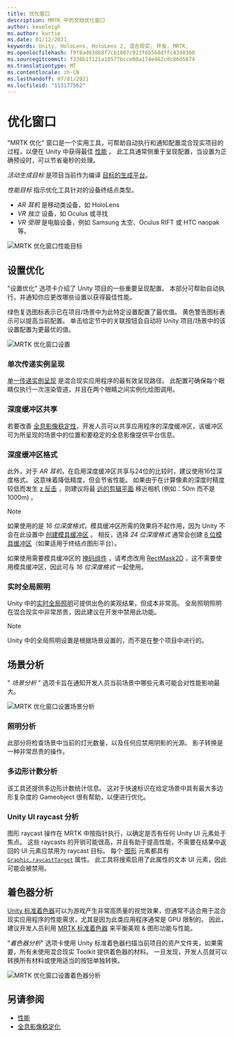 ```yaml
---
title: 优化窗口
description: MRTK 中的文档优化窗口
author: keveleigh
ms.author: kurtie
ms.date: 01/12/2021
keywords: Unity, HoloLens, HoloLens 2, 混合现实, 开发, MRTK,
ms.openlocfilehash: f9f8ad638b8f7cb1007c923f6b568dffc4340360
ms.sourcegitcommit: f338b1f121a10577bcce08a174e462cdc86d5874
ms.translationtype: MT
ms.contentlocale: zh-CN
ms.lasthandoff: 07/01/2021
ms.locfileid: "113177562"
---
```

# <a name="optimize-window"></a>优化窗口

"MRTK 优化" 窗口是一个实用工具，可帮助自动执行和通知配置混合现实项目的过程，以便在 Unity 中获得最佳 [性能](../../performance/perf-getting-started.md) 。 此工具通常侧重于呈现配置，当设置为正确预设时，可以节省毫秒的处理。

*活动生成目标* 是项目当前作为编译 [目标的生成平台](https://docs.unity3d.com/Manual/BuildSettings.html)。

*性能目标* 指示优化工具针对的设备终结点类型。

- *AR 耳机* 是移动类设备，如 HoloLens
- *VR 独立* 设备，如 Oculus 或寻找
- *VR 受限* 是电脑设备，例如 Samsung 太空、Oculus RIFT 或 HTC naopak 等。

![MRTK 优化窗口性能目标](../images/performance/OptimizeWindowPerformanceTarget.jpg)

## <a name="setting-optimizations"></a>设置优化

"设置优化" 选项卡介绍了 Unity 项目的一些重要呈现配置。 本部分可帮助自动执行，并通知你应更改哪些设置以获得最佳性能。

绿色复选图标表示已在项目/场景中为此特定设置配置了最优值。 黄色警告图标表示可以提高当前配置。 单击给定节中的关联按钮会自动将 Unity 项目/场景中的该设置配置为更最优的值。

![MRTK 优化窗口设置](../images/performance/OptimizeWindow_Settings.png)

### <a name="single-pass-instanced-rendering"></a>单次传递实例呈现

[单一传递实例呈现](https://docs.unity3d.com/Manual/SinglePassInstancing.html) 是混合现实应用程序的最有效呈现路径。 此配置可确保每个眼睛仅执行一次渲染管道，并且在两个眼睛之间实例化绘图调用。

### <a name="depth-buffer-sharing"></a>深度缓冲区共享

若要改善 [全息影像稳定性](../../performance/hologram-Stabilization.md)，开发人员可以共享应用程序的深度缓冲区，该缓冲区可为所呈现的场景中的位置和要稳定的全息影像提供平台信息。

### <a name="depth-buffer-format"></a>深度缓冲区格式

此外，对于 *AR 耳机*，在启用深度缓冲区共享与24位的比较时，建议使用16位深度格式。 这意味着降低精度，但会节省性能。 如果由于在计算像素的深度时精度较低而发生 [z 反击](https://en.wikipedia.org/wiki/Z-fighting) ，则建议将最 [远的剪辑平面](https://docs.unity3d.com/Manual/class-Camera.html) 移近相机 (例如：50m 而不是 1000m) 。

> [!NOTE]
> 如果使用的是 *16 位深度格式*，模具缓冲区所需的效果将不起作用，因为 Unity 不会在此设置中 [创建模具缓冲区](https://docs.unity3d.com/ScriptReference/RenderTexture-depth.html) 。 相反，选择 *24 位深度格式* 通常会创建 [8 位模具缓冲区](https://docs.unity3d.com/Manual/SL-Stencil.html)（如果适用于终结点图形平台）。
>
> 如果使用需要模具缓冲区的 [掩码组件](https://docs.unity3d.com/Manual/script-Mask.html) ，请考虑改用 [RectMask2D](https://docs.unity3d.com/Manual/script-RectMask2D.html) ，这不需要使用模具缓冲区，因此可与 *16 位深度格式* 一起使用。

### <a name="real-time-global-illumination"></a>实时全局照明

Unity 中的[实时全局照明](https://docs.unity3d.com/Manual/GIIntro.html)可提供出色的美观结果，但成本非常高。 全局照明照明在混合现实中非常昂贵，因此建议在开发中禁用此功能。

> [!NOTE]
> Unity 中的全局照明设置是根据场景设置的，而不是在整个项目中进行的。

## <a name="scene-analysis"></a>场景分析

" *场景分析* " 选项卡旨在通知开发人员当前场景中哪些元素可能会对性能影响最大。

![MRTK 优化窗口设置场景分析](../images/performance/OptimizeWindow_SceneAnalysis.png)

### <a name="lighting-analysis"></a>照明分析

此部分将检查场景中当前的灯光数量，以及任何应禁用阴影的光源。 影子转换是一种非常昂贵的操作。

### <a name="polygon-count-analysis"></a>多边形计数分析

该工具还提供多边形计数统计信息。 这对于快速标识在给定场景中具有最大多边形复杂度的 Gameobject 很有帮助，以便进行优化。

### <a name="unity-ui-raycast-analysis"></a>Unity UI raycast 分析

图形 raycast 操作在 MRTK 中按指针执行，以确定是否有任何 Unity UI 元素处于焦点。 这些 raycasts 的开销可能很高，并且有助于提高性能，不需要在结果中返回的 UI 元素应禁用为 raycast 目标。 每个 [图形](https://docs.unity3d.com/2018.4/Documentation/ScriptReference/UI.Graphic.html) 元素都具有 [`Graphic.raycastTarget`](https://docs.unity3d.com/2018.4/Documentation/ScriptReference/UI.Graphic-raycastTarget.html) 属性。 此工具将搜索启用了此属性的文本 UI 元素，因此可能会被禁用。

## <a name="shader-analysis"></a>着色器分析

[Unity 标准着色器](https://docs.unity3d.com/Manual/shader-StandardShader.html)可以为游戏产生非常高质量的视觉效果，但通常不适合用于混合现实应用程序的性能需求，尤其是因为此类应用程序通常是 GPU 限制的。 因此，建议开发人员利用 [MRTK 标准着色器](../rendering/mrtk-standard-shader.md) 来平衡美观 & 图形功能与性能。

"*着色器分析*" 选项卡使用 Unity 标准着色器扫描当前项目的资产文件夹，如果需要，所有未使用混合现实 Toolkit 提供着色器的材料。 一旦发现，开发人员就可以转换所有材料或使用适当的按钮单独转换。

![MRTK 优化窗口设置着色器分析](../images/performance/OptimizeWindow_ShaderAnalysis.png)

## <a name="see-also"></a>另请参阅

- [性能](../../performance/perf-getting-started.md)
- [全息影像稳定化](../../performance/hologram-stabilization.md)
